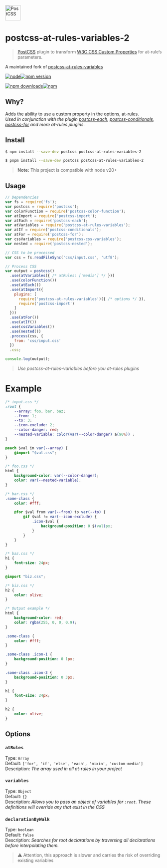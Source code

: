 <a href="https://github.com/postcss/postcss">
<img height="49" title="PostCSS" src="https://api.postcss.org/logo.svg">
</a>

# postcss-at-rules-variables-2

> [PostCSS](https://github.com/postcss/postcss) plugin to transform [W3C CSS Custom Properties](http://www.w3.org/TR/css-variables/) for at-rule’s parameters.

A maintained fork of [postcss-at-rules-variables](https://github.com/Scrum/postcss-at-rules-variables)

[![node](https://img.shields.io/node/v/postcss-at-rules-variables-2.svg?style=flat-square)]()[![npm version](https://img.shields.io/npm/v/postcss-at-rules-variables-2.svg?style=flat-square)](https://www.npmjs.com/package/postcss-at-rules-variables-2)

[![npm downloads](https://img.shields.io/npm/dm/postcss-at-rules-variables-2.svg?style=flat-square)](https://www.npmjs.com/package/postcss-at-rules-variables-2)[![npm](https://img.shields.io/npm/dt/postcss-at-rules-variables-2.svg?style=flat-square)](https://www.npmjs.com/package/postcss-at-rules-variables-2)


## Why?
Adds the ability to use a custom property in the options, at-rules.  
*Used in conjunction with the plugin [postcss-each], [postcss-conditionals], [postcss-for] and more at-rules plugins.*  

## Install

```bash
$ npm install --save-dev postcss postcss-at-rules-variables-2
```
```bash
$ pnpm install --save-dev postcss postcss-at-rules-variables-2
```

> **Note:** This project is compatible with node v20+

## Usage

```js
// Dependencies
var fs = require('fs');
var postcss = require('postcss');
var colorFunction = require('postcss-color-function');
var atImport = require('postcss-import');
var atEach = require('postcss-each');
var atVariables = require('postcss-at-rules-variables');
var atIf = require('postcss-conditionals');
var atFor = require('postcss-for');
var cssVariables = require('postcss-css-variables');
var nested = require('postcss-nested');

// CSS to be processed
var css = fs.readFileSync('css/input.css', 'utf8');

// Process CSS
var output = postcss()
  .use(atVariables({ /* atRules: ['media'] */ }))
  .use(colorFunction())
  .use(atEach())
  .use(atImport({
    plugins: [
      require('postcss-at-rules-variables')({ /* options */ }),
      require('postcss-import')
    ]
  }))
  .use(atFor())
  .use(atIf())
  .use(cssVariables())
  .use(nested())
  .process(css, {
    from: 'css/input.css'
  })
  .css;

console.log(output);
```
> *Use postcss-at-rules-variables before you at-rules plugins*

# Example

```css
/* input.css */
:root {
    --array: foo, bar, baz;
    --from: 1;
    --to: 3;
    --icon-exclude: 2;
    --color-danger: red;
    --nested-variable: color(var(--color-danger) a(90%)) ;
}

@each $val in var(--array) {
    @import "$val.css";
}
```

```css
/* foo.css */
html {
    background-color: var(--color-danger);
    color: var(--nested-variable);
}
```

```css
/* bar.css */
.some-class {
    color: #fff;

    @for $val from var(--from) to var(--to) {
        @if $val != var(--icon-exclude) {
            .icon-$val {
                background-position: 0 $(val)px;
            }
        }
    }
}
```

```css
/* baz.css */
h1 {
    font-size: 24px;
}

@import "biz.css";
```

```css
/* biz.css */
h2 {
    color: olive;
}
```

```css
/* Output example */
html {
    background-color: red;
    color: rgba(255, 0, 0, 0.9);
}

.some-class {
    color: #fff;
}

.some-class .icon-1 {
    background-position: 0 1px;
}

.some-class .icon-3 {
    background-position: 0 3px;
}

h1 {
    font-size: 24px;
}

h2 {
    color: olive;
}

```

## Options

### `atRules`

Type: `Array`  
Default: `['for', 'if', 'else', 'each', 'mixin', 'custom-media']`  
Description: *The array used in all at-rules in your project*

### `variables`

Type: `Object`  
Default: `{}`  
Description: *Allows you to pass an object of variables for `:root`. These definitions will override any that exist in the CSS*

### `declarationByWalk`

Type: `boolean`  
Default: `false`  
Description: *Searches for root declarations by traversing all declarations before interpolating them.*

> :warning: Attention, this approach is slower and carries the risk of overriding existing variables

[postcss-conditionals]:     https://github.com/andyjansson/postcss-conditionals
[postcss-each]:             https://github.com/outpunk/postcss-each
[postcss-for]:              https://github.com/antyakushev/postcss-for
[testen repo]:              https://github.com/egoist/testen
